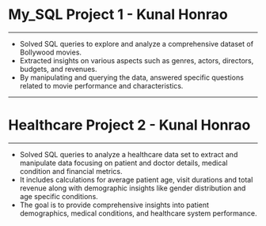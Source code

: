# My_SQL Project 1 - Kunal Honrao
---
- Solved SQL queries to explore and analyze a comprehensive dataset of Bollywood movies.
- Extracted insights on various aspects such as genres, actors, directors, budgets, and revenues.
- By manipulating and querying the data, answered specific questions related to movie performance and characteristics.
---

# Healthcare Project 2 - Kunal Honrao
---
- Solved SQL queries to analyze a healthcare data set to extract and manipulate data focusing on patient and doctor details, medical condition and financial metrics.
- It includes calculations for average patient age, visit durations and total revenue along with demographic insights like gender distribution and age specific 
  conditions.
- The goal is to provide comprehensive insights into patient demographics, medical conditions, and healthcare system performance.
